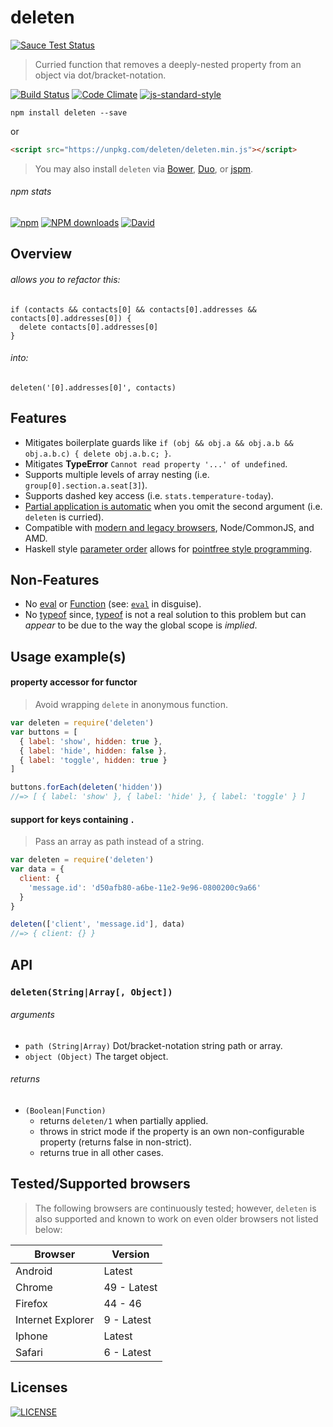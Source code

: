 # deleten
[![Sauce Test Status](https://saucelabs.com/browser-matrix/wilmoore-deleten.svg)](https://saucelabs.com/u/wilmoore-deleten)
> Curried function that removes a deeply-nested property from an object via dot/bracket-notation.

[![Build Status](http://img.shields.io/travis/wilmoore/deleten.js.svg)](https://travis-ci.org/wilmoore/deleten.js) [![Code Climate](https://codeclimate.com/github/wilmoore/deleten.js/badges/gpa.svg)](https://codeclimate.com/github/wilmoore/deleten.js) [![js-standard-style](https://img.shields.io/badge/code%20style-standard-brightgreen.svg?style=flat)](https://github.com/feross/standard)

```shell
npm install deleten --save
```

or

```html
<script src="https://unpkg.com/deleten/deleten.min.js"></script>
```

> You may also install `deleten` via [Bower], [Duo], or [jspm].

###### npm stats

[![npm](https://img.shields.io/npm/v/deleten.svg)](https://www.npmjs.org/package/deleten) [![NPM downloads](http://img.shields.io/npm/dm/deleten.svg)](https://www.npmjs.org/package/deleten) [![David](https://img.shields.io/david/wilmoore/deleten.js.svg)](https://david-dm.org/wilmoore/deleten.js)

## Overview

###### allows you to refactor this:

    if (contacts && contacts[0] && contacts[0].addresses && contacts[0].addresses[0]) {
      delete contacts[0].addresses[0]
    }

###### into:

    deleten('[0].addresses[0]', contacts)

## Features

  - Mitigates boilerplate guards like `if (obj && obj.a && obj.a.b && obj.a.b.c) { delete obj.a.b.c; }`.
  - Mitigates **TypeError** `Cannot read property '...' of undefined`.
  - Supports multiple levels of array nesting (i.e. `group[0].section.a.seat[3]`).
  - Supports dashed key access (i.e. `stats.temperature-today`).
  - [Partial application is automatic][Un-bind your JS with curry] when you omit the second argument (i.e. `deleten` is curried).
  - Compatible with [modern and legacy browsers][browsers], Node/CommonJS, and AMD.
  - Haskell style [parameter order] allows for [pointfree style programming][Un-bind your JS with curry].

## Non-Features

  - No [eval][] or [Function][] (see: [`eval`][note] in disguise).
  - No [typeof][] since, [typeof][] is not a real solution to this problem but can _appear_ to be due to the way the global scope is _implied_.

## Usage example(s)

#### property accessor for functor
> Avoid wrapping `delete` in anonymous function.

```js
var deleten = require('deleten')
var buttons = [
  { label: 'show', hidden: true },
  { label: 'hide', hidden: false },
  { label: 'toggle', hidden: true }
]

buttons.forEach(deleten('hidden'))
//=> [ { label: 'show' }, { label: 'hide' }, { label: 'toggle' } ]
```

#### support for keys containing `.`
> Pass an array as path instead of a string.

```js
var deleten = require('deleten')
var data = {
  client: {
    'message.id': 'd50afb80-a6be-11e2-9e96-0800200c9a66'
  }
}

deleten(['client', 'message.id'], data)
//=> { client: {} }
```

## API

### `deleten(String|Array[, Object])`

###### arguments

 * `path (String|Array)` Dot/bracket-notation string path or array.
 * `object (Object)` The target object.

###### returns

 - `(Boolean|Function)` 
     - returns `deleten/1` when partially applied.
     - throws in strict mode if the property is an own non-configurable property (returns false in non-strict).
     - returns true in all other cases.

## Tested/Supported browsers

> The following browsers are continuously tested; however, `deleten` is also supported and known to work on even older browsers not listed below:

|Browser|Version|
|---|---|
|Android|Latest|
|Chrome|49 - Latest|
|Firefox|44 - 46|
|Internet Explorer|9 - Latest|
|Iphone|Latest|
|Safari|6 - Latest|

## Licenses

[![LICENSE](http://img.shields.io/npm/l/deleten.svg)](license)


[Bower]: http://bower.io
[Duo]: http://duojs.org
[Function]: https://developer.mozilla.org/en-US/docs/JavaScript/Reference/Global_Objects/Function
[Sauce Test Status]: https://saucelabs.com/browser-matrix/deleten.svg
[Un-bind your JS with curry]: https://medium.com/@wilmoore/un-bind-your-js-with-curry-a8657a4138cb#.6dswguc2q
[browsers]: https://saucelabs.com/u/deleten
[eval]: https://developer.mozilla.org/en-US/docs/JavaScript/Reference/Global_Objects/eval
[jspm]: http://jspm.io
[note]: https://developer.mozilla.org/en-US/docs/JavaScript/Reference/Operators/Member_Operators#Note_on_eval
[parameter order]: https://wiki.haskell.org/Parameter_order
[selectn]: https://www.npmjs.com/package/selectn
[typeof]: https://developer.mozilla.org/en-US/docs/JavaScript/Reference/Operators/typeof
